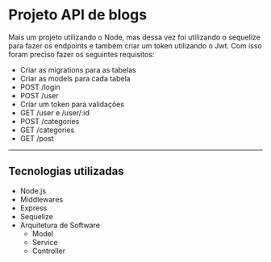 # Projeto API de blogs
Mais um projeto utilizando o Node, mas dessa vez foi utilizando o sequelize para fazer os endpoints e também criar um token utilizando o Jwt.
Com isso foram preciso fazer os seguintes requisitos:
   - Criar as migrations para as tabelas
   - Criar as models para cada tabela
   - POST /login
   - POST /user
   - Criar um token para validações
   - GET /user e /user/:id
   - POST /categories
   - GET /categories
   - GET /post

---
## Tecnologias utilizadas
 - Node.js
 - Middlewares
 - Express
 - Sequelize
 - Arquitetura de Software
    - Model
    - Service
    - Controller
